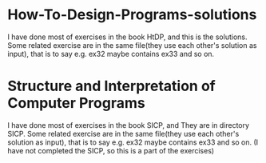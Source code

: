 # How-To-Design-Programs-solutions

I have done most of exercises in the book HtDP, and this is the solutions.
Some related exercise are in the same file(they use each other's solution as input), that is to say e.g. ex32 maybe contains ex33 and so on.

# Structure and Interpretation of Computer Programs
I have done most of exercises in the book SICP, and They are in directory SICP.
Some related exercise are in the same file(they use each other's solution as input), that is to say e.g. ex32 maybe contains ex33 and so on.
(I have not completed the SICP, so this is a part of the exercises)
